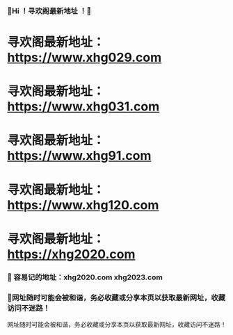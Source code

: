 ###  👋Hi ！寻欢阁最新地址 ！🙏

#  寻欢阁最新地址：https://www.xhg029.com

#  寻欢阁最新地址：https://www.xhg031.com

# 寻欢阁最新地址：https://www.xhg91.com

#  寻欢阁最新地址：https://www.xhg120.com

#  寻欢阁最新地址：https://xhg2020.com

### 👋 容易记的地址：xhg2020.com xhg2023.com 

### 👋网址随时可能会被和谐，务必收藏或分享本页以获取最新网址，收藏访问不迷路！

网址随时可能会被和谐，务必收藏或分享本页以获取最新网址，收藏访问不迷路！
